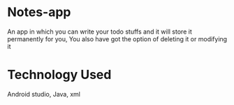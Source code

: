 # Notes-app
An app in which you can write your todo stuffs and it will store it permanently for you, You also have got the option of deleting it or modifying it

# Technology Used
Android studio, Java, xml
